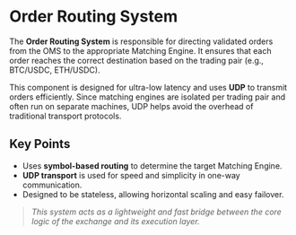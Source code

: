 # Order Routing System

The **Order Routing System** is responsible for directing validated orders from the OMS to the appropriate Matching Engine. It ensures that each order reaches the correct destination based on the trading pair (e.g., BTC/USDC, ETH/USDC).

This component is designed for ultra-low latency and uses **UDP** to transmit orders efficiently. Since matching engines are isolated per trading pair and often run on separate machines, UDP helps avoid the overhead of traditional transport protocols.

## Key Points

- Uses **symbol-based routing** to determine the target Matching Engine.
- **UDP transport** is used for speed and simplicity in one-way communication.
- Designed to be stateless, allowing horizontal scaling and easy failover.

> _This system acts as a lightweight and fast bridge between the core logic of the exchange and its execution layer._
